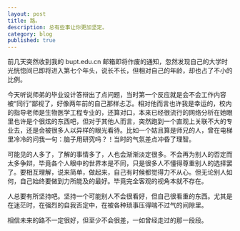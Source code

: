 ```yaml
---
layout: post
title: 路。
description: 总有些事让你更加坚定。
category: blog
published: true
---
```


前几天突然收到我的 bupt.edu.cn 邮箱即将作废的通知，忽然发现自己的大学时光恍惚间已即将进入第七个年头，说长不长，但相对自己的年龄，却也占了不小的比例。

今天听说师弟的毕业设计答辩出了点问题，当时第一个反应就是会不会工作内容被“同行”鄙视了，好像两年前的自己那样忐忑。相对他而言也许我是幸运的，校内的指导老师是生物医学工程专业的，还算对口，本来已经很流行的网络分析在她眼里也许是个很炫的东西吧，但对于其他人而言，突然跑到一个直观上关联不大的专业去，还是会被很多人以异样的眼光看待。比如一个姑且算是师兄的人，曾在电梯里冷冷的问我一句：脑子用研究吗？！当时的气氛差点冲昏了理智。

可能见的人多了，了解的事情多了，人也会渐渐淡定很多。不会再为别人的否定而太多争辩，毕竟各个人眼中的世界本是不同，只是很多人不懂得尊重别人的选择罢了。要相互理解，说来简单，做起来，自己有时候都觉得力不从心。但无论别人如何，自己始终要做到力所能及的最好。毕竟完全客观的视角本就不存在。

人总要有所坚持吧。坚持一个可能别人不会很看好，但自己很看重的东西。尤其是在迷茫时，在强烈的自我否定中，在被各种琐事压得喘不过气的间隙里。

相信未来的路不一定很好，但至少不会很差，一如曾经走过的那一段段。
